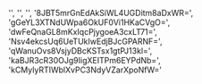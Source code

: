  
 '',
  '',
  '',
  '8JBT5mrGnEdAkSiWL4UGDitm8aDxWR=',
  'gGeYL3XTNdUWpa6OkUF0Vi1HKaCVgO=',
  'dwFeQnaGL8mKxIqcPjygoeA3cxLT71=',
  'Nsv4ekcsUq6UeTUkIwEdjBJcGPARNF=',
  'qWanuOvs8VsjyDBcKSTsx1gtPJ13kl=',
  'kaBJR3cR30OJg9IigXEITPm6EYPdNb=',
  'kCMylyRTIWblXvPC3NdyVZarXpoNfW='